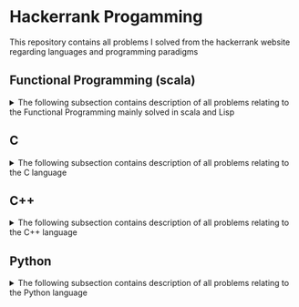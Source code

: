 # Hackerrank Progamming
This repository contains all problems I solved from the hackerrank website regarding languages and programming paradigms

## Functional Programming (scala)
<details>
<summary>The following subsection contains description of all problems relating to the Functional Programming mainly solved in scala and Lisp</summary>

**Note:** To test Lisp code use the following command `sbcl --script main.lisp < test.in`

### Solve Me First FP
This is a Functional Programming challenge from hackerrank. The goal is simply to implement the addition of two numbers read from input.  
I solved this problem with the scala and lisp languages [Problem link](https://www.hackerrank.com/challenges/fp-solve-me-first/problem)  
As of May 20<sup>th</sup>, 2019 :
- [X] Find a first working solution on the sample input
- [X] Submitted solution. Got right
- [X] Challenge solved
- [X] Find a working solution in Lisp
- [X] Challenge solved in Lisp

### Hello World
This is a Functional Programming challenge from hackerrank. The goal is simply to implement a function that prints "Hello World".  
I solved this problem with the scala languages [Problem link](https://www.hackerrank.com/challenges/fp-hello-world/problem)  
As of September 1<sup>st</sup>, 2018 :
- [X] Find a first working solution on the sample input
- [X] Submitted solution. Got right
- [X] Challenge solved

### Hello World N Times
This is a Functional Programming challenge from hackerrank. The goal is simply to implement a function that prints "Hello World" N times with N read form the input.  
I solved this problem with the scala languages [Problem link](https://www.hackerrank.com/challenges/fp-hello-world-n-times/problem)  
As of September 1<sup>st</sup>, 2018 :
- [X] Find a first working solution on the sample input
- [X] Submitted solution. Got right
- [X] Challenge solved

### List Replication
This is a Functional Programming challenge from hackerrank. The goal is simply to implement a function that takes in an array and return a new array with each element of the original repeated n times, n passsed as an argument of the function.  
I solved this problem with the scala languages [Problem link](https://www.hackerrank.com/challenges/fp-list-replication/problem)  
As of September 14<sup>th</sup>, 2018 :
- [X] Find a first working solution on the sample input
- [X] Submitted solution. Got right
- [X] Challenge solved

### Filter Array
This is a Functional Programming challenge from hackerrank. The goal is simply to implement a function that filters out the elements that are less than a certain integer and returns a new list containing the remaining element.  
I solved this problem with the scala languages [Problem link](https://www.hackerrank.com/challenges/fp-filter-array/problem)  
As of September 14<sup>th</sup>, 2018 :
- [X] Find a first working solution on the sample input
- [X] Submitted solution. Got right
- [X] Challenge solved

### Filter Position In A List
This is a Functional Programming challenge from hackerrank. The goal is simply to implement a function that creates a new array of n elements for a given n.  
I solved this problem with the scala languages [Problem link](https://www.hackerrank.com/challenges/fp-filter-positions-in-a-list/problem)  
As of October 2<sup>nd</sup>, 2018 :
- [X] Find a first working solution on the sample input
- [X] Submitted solution. Got right
- [X] Challenge solved

### Array of N elements
This is a Functional Programming challenge from hackerrank. The goal is simply to implement a function that filters out the elements that at an odd index.  
I solved this problem with the scala and lisp languages [Problem link](https://www.hackerrank.com/challenges/fp-array-of-n-elements/problem)  
As of May 20<sup>th</sup>, 2019 :
- [X] Find a first working solution on the sample input
- [X] Submitted solution. Got right
- [X] Challenge solved
- [X] Find a working solution in Lisp
- [X] Challenge solved in Lisp

### Reverse a list
This is a Functional Programming challenge from hackerrank. The goal is to implement a function that reverses the order of the elements of a list passed to program.  
I solved this problem with the Lisp language [Problem link](https://www.hackerrank.com/challenges/fp-reverse-a-list/problem)  
As of May 20<sup>th</sup>, 2019 :
- [X] Find a first working solution on the sample input
- [X] Submitted solution. Got right
- [X] Challenge solved

### Sum of odd elements
This is a Functional Programming challenge from hackerrank. The goal is to implement a function that sums up all the odd elements of a given list.  
I solved this problem with the Lisp language [Problem link](https://www.hackerrank.com/challenges/fp-sum-of-odd-elements/problem)  
As of May 31<sup>st</sup>, 2019:
- [X] Find a first working solution on the sample input
- [X] Submitted solution. Got right
- [X] Challenge solved

### List length
This is a Functional Programming challenge from hackerrank. The goal is to implement a function that compute the length of a given list.  
I solved this problem with the Lisp language [Problem link](https://www.hackerrank.com/challenges/fp-list-length/problem)  
As of July 2<sup>2</sup>, 2019:
- [X] Find a first working solution on the sample input
- [X] Submitted solution. Got right
- [X] Challenge solved
</details>

## C
<details>
<summary>The following subsection contains description of all problems relating to the C language</summary>

### "Hello World!" in C
This is a C challenge from hackerrank. The goal is simply to print "Hello World!" before printing what was read from STDIN.  
I solved this problem with the C language [Problem link](https://www.hackerrank.com/challenges/hello-world-c/problem)  
As of July 6<sup>th</sup>, 2019:
- [X] Find a first working solution on the sample input
- [X] Submitted solution. Got right
- [X] Challenge solved

### Playing with Character
This is a C challenge from hackerank. The goal is simply to take a character, a string and a sentence as inputs and print them on STDOUT.  
I solved this problem with the C language [Problem link](https://www.hackerrank.com/challenges/playing-with-characters/problem)  
As of July 7<sup>th</sup>, 2019:
- [X] Find a first working solution on the sample input
- [X] Submitted solution. Got right
- [X] Challenge solved

</details>

## C++
<details>
<summary>The following subsection contains description of all problems relating to the C++ language</summary>

### Inherited Code
This is a C++ challenge from hackerrank. The goal is to implement a BadLengthException class that inherits from exception.  
I solved this problem with the C++ languages [Problem link](https://www.hackerrank.com/challenges/inherited-code/problem)  
As of August 31<sup>st</sup>, 2018 :
- [X] Find a first working solution on the sample input
- [X] Submitted solution. Got right
- [X] Challenge solved

### Variable sized arrays 
This is a C++ challenge from hackerrank. The goal is to play with 2d variable size arrays and answer queries passed in input.  
I solved this problem with the C++ languages [Problem link](https://www.hackerrank.com/challenges/variable-sized-arrays/problem)  
As of February 28<sup>th</sup>, 2019 :
- [X] Find a first working solution on the sample input
- [X] Submitted solution. Got right
- [X] Challenge solved

### Abstract classes - polymorphism
This is a C++ challenge from hackerrank. The goal is to create a Derived LRUCache cache implementing the Base Cache class. This implementation will of course implement a Least Recently Used Cache.  
I solved this problem with the C++ languages [Problem link](https://www.hackerrank.com/challenges/abstract-classes-polymorphism/problem)  
As of March 6<sup>th</sup>, 2019 :
- [X] Find a first working solution on the sample input
- [X] Submitted solution. Got right
- [X] Challenge solved

### Maps-STL
This is a C++ challenge from hackerank. The goal is to learn how to use the Map of the STL in order to implement a grade system for a teacher of a class.  
I solved this problem with the C++ language [Problem link](https://www.hackerrank.com/challenges/cpp-maps/problem)  
As of July 3<sup>rd</sup>, 2019:
- [X] Find a first working solution on the sample input (weirdly it works correctly when I run it on my computer, but not on the Hackerrank website)
- [X] Submitted solution. Got right
- [X] Challenge solved

### Operator Overloading
This is a C++ challenge from hackerank. The goal is to learn how to overload an operator by implementing the addition of Matrix with a Matrix class overloading the + operator.  
I solved this problem with the C++ language [Problem link](https://www.hackerrank.com/challenges/operator-overloading/problem)  
As of July 5<sup>th</sup>, 2019:
- [X] Find a first working solution on the sample input. 
- [X] Solution not submittable as I have to use the provided code.
- [x] Find a new working solution on the sample input.
- [x] Challenge solved
</details>

## Python
<details>
<summary>The following subsection contains description of all problems relating to the Python language</summary>

### List Comprehensions
This is a Python challenge from hackerank. The goal is to output all 3-tuples (i,j,k) where (i,j,k) is not equal to a given n. The implementation should use list comprehensions.  
I solved this problem with the Python3 language [Problem link](https://www.hackerrank.com/challenges/list-comprehensions/problem)  
As of July 6<sup>th</sup>, 2019:
- [X] Find a first working solution on the sample input
- [X] Submitted solution. Got right
- [X] Challenge solved
</details>

